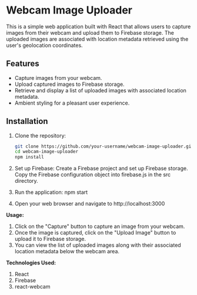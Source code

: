 # Webcam Image Uploader

This is a simple web application built with React that allows users to capture images from their webcam and upload them to Firebase storage. The uploaded images are associated with location metadata retrieved using the user's geolocation coordinates.

## Features

- Capture images from your webcam.
- Upload captured images to Firebase storage.
- Retrieve and display a list of uploaded images with associated location metadata.
- Ambient styling for a pleasant user experience.

## Installation

1. Clone the repository:

   ```bash
   git clone https://github.com/your-username/webcam-image-uploader.git
   cd webcam-image-uploader
   npm install

2. Set up Firebase:
Create a Firebase project and set up Firebase storage.
Copy the Firebase configuration object into firebase.js in the src directory.

3. Run the application:
    npm start

4. Open your web browser and navigate to http://localhost:3000


**Usage:**
  1. Click on the "Capture" button to capture an image from your webcam.
  2. Once the image is captured, click on the "Upload Image" button to upload it to Firebase storage.
  3. You can view the list of uploaded images along with their associated location metadata below the webcam area.

  
**Technologies Used:**
  1. React
  2. Firebase
  3. react-webcam
